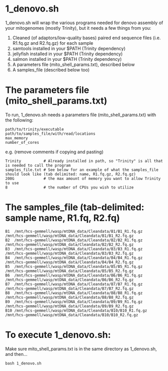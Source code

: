 # 1_denovo.sh
1_denovo.sh will wrap the various programs needed for denovo assembly of your mitogenomes (mostly Trinity), but it needs a few things from you:
1) Cleaned (of adaptors/low-quality bases) paired end sequence files (i.e. R1.fq.gz and R2.fq.gz) for each sample
2) samtools installed in your $PATH (Trinity dependency)
3) jellyfish installed in your $PATH (Trinity dependency)
4) salmon installed in your $PATH (Trinity dependency)
5) A parameters file (mito_shell_params.txt), described below
6) A samples_file (described below too)

# The parameters file (mito_shell_params.txt)
To run, 1_denovo.sh needs a parameters file (mito_shell_params.txt) with the following:
```
path/to/trinity/executable
path/to/samples_file/with/read/locations
max_memory
number_of_cores
```
e.g. (remove comments if copying and pasting)
```
Trinity          # Already installed in path, so "Trinity" is all that is needed to call the program
samples_file.txt # See below for an example of what the samples_file should look like (tab delimited: name, R1.fq.gz, R2.fq.gz)
200G             # the max amount of memory you want to allow Trinity to use
8                # the number of CPUs you wish to utilize
```

# The samples_file  (tab-delimited: sample name, R1.fq, R2.fq)
```
B1	/mnt/hcs-gemmell/wasp/mtDNA_data/Cleandata/B1/B1_R1.fq.gz	/mnt/hcs-gemmell/wasp/mtDNA_data/Cleandata/B1/B1_R2.fq.gz
B2	/mnt/hcs-gemmell/wasp/mtDNA_data/Cleandata/B2/B2_R1.fq.gz	/mnt/hcs-gemmell/wasp/mtDNA_data/Cleandata/B2/B2_R2.fq.gz
B3	/mnt/hcs-gemmell/wasp/mtDNA_data/Cleandata/B3/B3_R1.fq.gz	/mnt/hcs-gemmell/wasp/mtDNA_data/Cleandata/B3/B3_R2.fq.gz
B4	/mnt/hcs-gemmell/wasp/mtDNA_data/Cleandata/B4/B4_R1.fq.gz	/mnt/hcs-gemmell/wasp/mtDNA_data/Cleandata/B4/B4_R2.fq.gz
B5	/mnt/hcs-gemmell/wasp/mtDNA_data/Cleandata/B5/B5_R1.fq.gz	/mnt/hcs-gemmell/wasp/mtDNA_data/Cleandata/B5/B5_R2.fq.gz
B6	/mnt/hcs-gemmell/wasp/mtDNA_data/Cleandata/B6/B6_R1.fq.gz	/mnt/hcs-gemmell/wasp/mtDNA_data/Cleandata/B6/B6_R2.fq.gz
B7	/mnt/hcs-gemmell/wasp/mtDNA_data/Cleandata/B7/B7_R1.fq.gz	/mnt/hcs-gemmell/wasp/mtDNA_data/Cleandata/B7/B7_R2.fq.gz
B8	/mnt/hcs-gemmell/wasp/mtDNA_data/Cleandata/B8/B8_R1.fq.gz	/mnt/hcs-gemmell/wasp/mtDNA_data/Cleandata/B8/B8_R2.fq.gz
B9	/mnt/hcs-gemmell/wasp/mtDNA_data/Cleandata/B9/B9_R1.fq.gz	/mnt/hcs-gemmell/wasp/mtDNA_data/Cleandata/B9/B9_R2.fq.gz
B10	/mnt/hcs-gemmell/wasp/mtDNA_data/Cleandata/B10/B10_R1.fq.gz	/mnt/hcs-gemmell/wasp/mtDNA_data/Cleandata/B10/B10_R2.fq.gz
```
# To execute 1_denovo.sh:
Make sure mito_shell_params.txt is in the same directory as 1_denovo.sh, and then...
```
bash 1_denovo.sh
```
